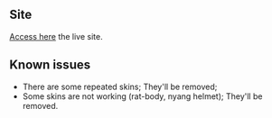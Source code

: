 
## Site
[Access here](https://athoslag.github.io/skins/) the live site.

## Known issues
- There are some repeated skins; They'll be removed;
- Some skins are not working (rat-body, nyang helmet); They'll be removed.
